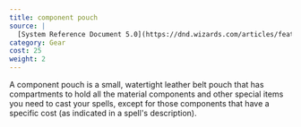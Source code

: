 ```yaml
---
title: component pouch
source: |
  [System Reference Document 5.0](https://dnd.wizards.com/articles/features/systems-reference-document-srd)
category: Gear
cost: 25
weight: 2
---
```


A component pouch is a small, watertight leather belt pouch that has compartments to hold all the material components and other special items you need to cast your spells, except for those components that have a specific cost (as indicated in a spell's description).
